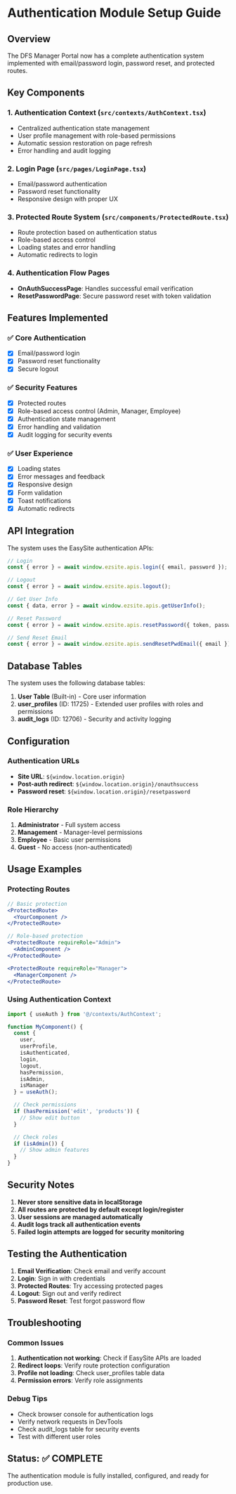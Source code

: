 # Authentication Module Setup Guide

## Overview
The DFS Manager Portal now has a complete authentication system implemented with email/password login, password reset, and protected routes.

## Key Components

### 1. Authentication Context (`src/contexts/AuthContext.tsx`)
- Centralized authentication state management
- User profile management with role-based permissions
- Automatic session restoration on page refresh
- Error handling and audit logging

### 2. Login Page (`src/pages/LoginPage.tsx`)
- Email/password authentication
- Password reset functionality
- Responsive design with proper UX

### 3. Protected Route System (`src/components/ProtectedRoute.tsx`)
- Route protection based on authentication status
- Role-based access control
- Loading states and error handling
- Automatic redirects to login

### 4. Authentication Flow Pages
- **OnAuthSuccessPage**: Handles successful email verification
- **ResetPasswordPage**: Secure password reset with token validation

## Features Implemented

### ✅ Core Authentication
- [x] Email/password login
- [x] Password reset functionality
- [x] Secure logout

### ✅ Security Features
- [x] Protected routes
- [x] Role-based access control (Admin, Manager, Employee)
- [x] Authentication state management
- [x] Error handling and validation
- [x] Audit logging for security events

### ✅ User Experience
- [x] Loading states
- [x] Error messages and feedback
- [x] Responsive design
- [x] Form validation
- [x] Toast notifications
- [x] Automatic redirects

## API Integration

The system uses the EasySite authentication APIs:

```javascript
// Login
const { error } = await window.ezsite.apis.login({ email, password });

// Logout
const { error } = await window.ezsite.apis.logout();

// Get User Info
const { data, error } = await window.ezsite.apis.getUserInfo();

// Reset Password
const { error } = await window.ezsite.apis.resetPassword({ token, password });

// Send Reset Email
const { error } = await window.ezsite.apis.sendResetPwdEmail({ email });
```

## Database Tables

The system uses the following database tables:

1. **User Table** (Built-in) - Core user information
2. **user_profiles** (ID: 11725) - Extended user profiles with roles and permissions
3. **audit_logs** (ID: 12706) - Security and activity logging

## Configuration

### Authentication URLs
- **Site URL**: `${window.location.origin}`
- **Post-auth redirect**: `${window.location.origin}/onauthsuccess`
- **Password reset**: `${window.location.origin}/resetpassword`

### Role Hierarchy
1. **Administrator** - Full system access
2. **Management** - Manager-level permissions
3. **Employee** - Basic user permissions
4. **Guest** - No access (non-authenticated)

## Usage Examples

### Protecting Routes
```jsx
// Basic protection
<ProtectedRoute>
  <YourComponent />
</ProtectedRoute>

// Role-based protection
<ProtectedRoute requireRole="Admin">
  <AdminComponent />
</ProtectedRoute>

<ProtectedRoute requireRole="Manager">
  <ManagerComponent />
</ProtectedRoute>
```

### Using Authentication Context
```jsx
import { useAuth } from '@/contexts/AuthContext';

function MyComponent() {
  const { 
    user, 
    userProfile, 
    isAuthenticated, 
    login, 
    logout, 
    hasPermission,
    isAdmin,
    isManager 
  } = useAuth();

  // Check permissions
  if (hasPermission('edit', 'products')) {
    // Show edit button
  }

  // Check roles
  if (isAdmin()) {
    // Show admin features
  }
}
```

## Security Notes

1. **Never store sensitive data in localStorage**
2. **All routes are protected by default except login/register**
3. **User sessions are managed automatically**
4. **Audit logs track all authentication events**
5. **Failed login attempts are logged for security monitoring**

## Testing the Authentication

1. **Email Verification**: Check email and verify account
2. **Login**: Sign in with credentials
3. **Protected Routes**: Try accessing protected pages
4. **Logout**: Sign out and verify redirect
5. **Password Reset**: Test forgot password flow

## Troubleshooting

### Common Issues
1. **Authentication not working**: Check if EasySite APIs are loaded
2. **Redirect loops**: Verify route protection configuration
3. **Profile not loading**: Check user_profiles table data
4. **Permission errors**: Verify role assignments

### Debug Tips
- Check browser console for authentication logs
- Verify network requests in DevTools
- Check audit_logs table for security events
- Test with different user roles

## Status: ✅ COMPLETE

The authentication module is fully installed, configured, and ready for production use.

